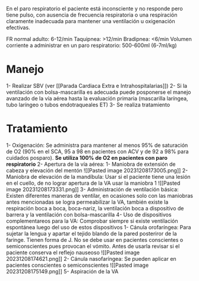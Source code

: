 En el paro respiratorio el paciente está inconsciente y no responde pero tiene pulso, con ausencia de frecuencia respiratoria o una respiración claramente inadecuada para mantener una ventilación u oxigenación efectivas.

FR normal adulto: 6-12/min
Taquipnea: >12/min
Bradipnea: <6/min
Volumen corriente a administrar en un paro respiratorio: 500-600ml (6-7ml/kg)

# Manejo
1- Realizar SBV (ver [[Parada Cardiaca Extra e Intrahospitalarias]])
2- Si la ventilación con bolsa-mascarilla es adecuada puede posponerse el manejo avanzado de la vía aérea hasta la evaluación primaria (mascarilla laríngea, tubo laríngeo o tubos endotraqueales ET)
3- Se realiza tratamiento

# Tratamiento
1- Oxigenación: Se administra para mantener al menos 95% de saturación de O2 (90% en el SCA, 95 a 98 en pacientes con ACV y de 92 a 98% para cuidados posparo). **Se utiliza 100% de O2 en pacientes con paro respiratorio**
2- Apertura de la vía aérea:
	1- Maniobra de extensión de cabeza y elevación del mentón
	![[Pasted image 20231208173005.png]]
	2- Maniobra de elevación de la mandíbula: Usar si el paciente tiene una lesión en el cuello, de no lograr apertura de la VA usar la maniobra 1
	![[Pasted image 20231208173331.png]]
3- Administración de ventilación básica: Existen diferentes maneras de ventilar, en ocasiones solo con las maniobras antes mencionadas se logra permeabilizar la VA, también existe la respiración boca a boca, boca-nariz, la ventilación boca a dispositivo de barrera y la ventilación con bolsa-mascarilla
4- Uso de dispositivos complementareos para la VA: Comprobar siempre si existe ventilación espontánea luego del uso de estos dispositivos
	1- Cánula orofaríngea: Para sujetar la lengua y apartar el tejido blando de la pared posteriror de la faringe. Tienen forma de J. No se debe usar en pacientes conscientes o semiconscientes pues provocan el vómito. Antes de usarla revisar si el paciente conserva el reflejo nauseoso
	![[Pasted image 20231208174621.png]]
	2- Cánula nasofaríngea: Se pueden aplicar en pacientes conscientes o semiconscientes
	![[Pasted image 20231208175149.png]] 
5- Aspiración de la VA